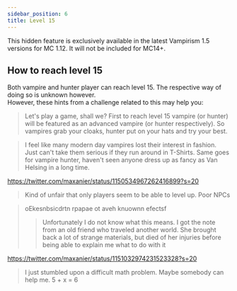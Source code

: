```yaml
---
sidebar_position: 6
title: Level 15
---
```


This hidden feature is exclusively available in the latest Vampirism 1.5 versions for MC 1.12. It will not be included for MC14+.
## How to reach level 15
Both vampire and hunter player can reach level 15. The respective way of doing so is unknown however.  
However, these hints from a challenge related to this may help you:

> Let's play a game, shall we? First to reach level 15 vampire (or hunter) will be featured as an advanced vampire (or hunter respectively). So vampires grab your cloaks, hunter put on your hats and try your best.

> I feel like many modern day vampires lost their interest in  fashion. Just can't take them serious if they run around in T-Shirts. Same goes for vampire hunter, haven't seen anyone dress up as fancy as Van Helsing in a long time.

https://twitter.com/maxanier/status/1150534967262416899?s=20

> Kind of unfair that only players seem to be able to level up. Poor NPCs

> oEkesnbsicdrtn rpapae ot aveh knuownn efectsf
> > Unfortunately I do not know what this means. I got the note from an old friend who traveled another world. She brought back a lot of strange materials, but died of her injuries before being able to explain me what to do with it

https://twitter.com/maxanier/status/1151032974231523328?s=20

> I just stumbled upon a difficult math problem. Maybe somebody can help me. 
5 + x = 6

